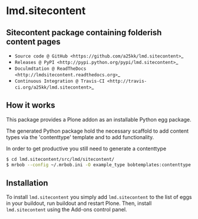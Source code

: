 # lmd.sitecontent

## Sitecontent package containing folderish content pages

* `Source code @ GitHub <https://github.com/a25kk/lmd.sitecontent>`_
* `Releases @ PyPI <http://pypi.python.org/pypi/lmd.sitecontent>`_
* `Doculmdtation @ ReadTheDocs <http://lmdsitecontent.readthedocs.org>`_
* `Continuous Integration @ Travis-CI <http://travis-ci.org/a25kk/lmd.sitecontent>`_

## How it works

This package provides a Plone addon as an installable Python egg package.

The generated Python package hold the necessary scaffold to add content types
via the 'contenttype' template and to add functionality.

In order to get productive you still need to generate a contenttype

```bash
$ cd lmd.sitecontent/src/lmd/sitecontent/
$ mrbob --config ~/.mrbob.ini -O example_type bobtemplates:contenttype

```


## Installation

To install `lmd.sitecontent` you simply add ``lmd.sitecontent``
to the list of eggs in your buildout, run buildout and restart Plone.
Then, install `lmd.sitecontent` using the Add-ons control panel.
